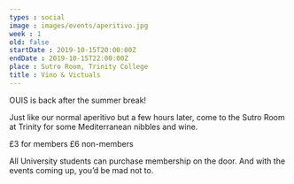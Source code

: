 ```yaml
---
types : social
image : images/events/aperitivo.jpg
week : 1
old: false
startDate : 2019-10-15T20:00:00Z
endDate : 2019-10-15T22:00:00Z
place : Sutro Room, Trinity College
title : Vino & Victuals
---
```


OUIS is back after the summer break!

Just like our normal aperitivo but a few hours later, come to the Sutro Room at Trinity for some Mediterranean nibbles and wine.

£3 for members 
£6 non-members

All University students can purchase membership on the door. And with the events coming up, you’d be mad not to.